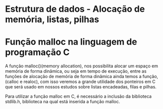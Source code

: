 # Estrutura de dados - Alocação de memória, listas, pilhas

# Função malloc na linguagem de programação C

 A função malloc()(memory allocation), nos possibilita alocar um espaço em memória de forma dinâmica, ou seja em tempo de execução, entre as funções de alocação de memória de forma dinâmica ainda temos a função, (calloc e realoc), com isso veremos a grande utilidade dos ponteiros em C que será usado em nossos estudos sobre listas encadeadas, filas e pilhas.

 Para utilizar a função malloc em C, é necessário a inclusão da biblioteca stdlib.h, biblioteca na qual está inserida a função malloc. 
